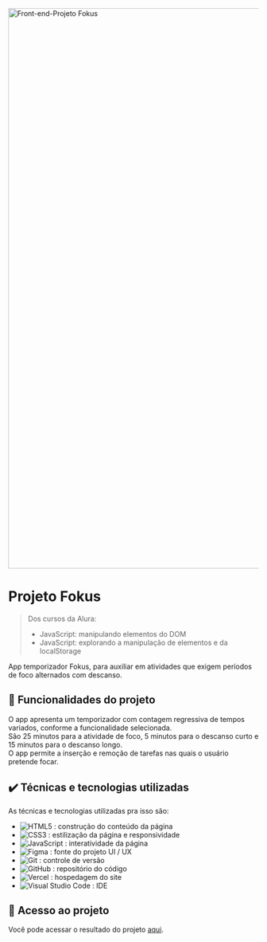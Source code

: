 <img width="2250" height="1125" alt="Front-end-Projeto Fokus" src="https://github.com/user-attachments/assets/b7b3df2c-c404-4f2a-92dc-9377d5c3fbed" />


# Projeto Fokus

> Dos cursos da Alura:
> - JavaScript: manipulando elementos do DOM
> - JavaScript: explorando a manipulação de elementos e da localStorage

App temporizador Fokus, para auxiliar em atividades que exigem períodos de foco alternados com descanso.

## 🔨 Funcionalidades do projeto

O app apresenta um temporizador com contagem regressiva de tempos variados, conforme a funcionalidade selecionada.
<br>
São 25 minutos para a atividade de foco, 5 minutos para o descanso curto e 15 minutos para o descanso longo.
<br>
O app permite a inserção e remoção de tarefas nas quais o usuário pretende focar.

## ✔️ Técnicas e tecnologias utilizadas

As técnicas e tecnologias utilizadas pra isso são:

- ![HTML5](https://img.shields.io/badge/HTML5-E34F26?style=for-the-badge&logo=html5&logoColor=white") : construção do conteúdo da página
- ![CSS3](https://img.shields.io/badge/CSS3-1572B6?style=for-the-badge&logo=css3&logoColor=white") : estilização da página e responsividade
- ![JavaScript](https://img.shields.io/badge/JavaScript-323330?style=for-the-badge&logo=javascript&logoColor=F7DF1E") : interatividade da página
- ![Figma](https://img.shields.io/badge/figma-%23F24E1E.svg?style=for-the-badge&logo=figma&logoColor=white) : fonte do projeto UI / UX
- ![Git](https://img.shields.io/badge/git-%23F05033.svg?style=for-the-badge&logo=git&logoColor=white) : controle de versão
- ![GitHub](https://img.shields.io/badge/github-%23121011.svg?style=for-the-badge&logo=github&logoColor=white) : repositório do código
- ![Vercel](https://img.shields.io/badge/vercel-%23000000.svg?style=for-the-badge&logo=vercel&logoColor=white) : hospedagem do site
- ![Visual Studio Code](https://img.shields.io/badge/Visual%20Studio%20Code-0078d7.svg?style=for-the-badge&logo=visual-studio-code&logoColor=white) : IDE

## 📁 Acesso ao projeto

Você pode acessar o resultado do projeto [aqui](https://carlosvazporto.github.io/Projeto_Fokus_Alura/).




